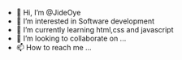 - 👋 Hi, I’m @JideOye
- 👀 I’m interested in Software development
- 🌱 I’m currently learning html,css and javascript
- 💞️ I’m looking to collaborate on ...
- 📫 How to reach me ...

<!---
JideOye/JideOye is a ✨ special ✨ repository because its `README.md` (this file) appears on your GitHub profile.
You can click the Preview link to take a look at your changes.
--->
